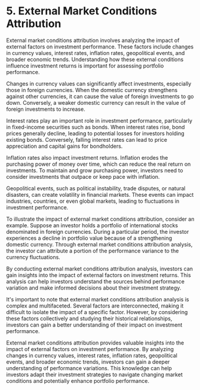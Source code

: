 # 5. External Market Conditions Attribution

External market conditions attribution involves analyzing the impact of external factors on investment performance. These factors include changes in currency values, interest rates, inflation rates, geopolitical events, and broader economic trends. Understanding how these external conditions influence investment returns is important for assessing portfolio performance.

Changes in currency values can significantly affect investments, especially those in foreign currencies. When the domestic currency strengthens against other currencies, it can cause the value of foreign investments to go down. Conversely, a weaker domestic currency can result in the value of foreign investments to increase.

Interest rates play an important role in investment performance, particularly in fixed-income securities such as bonds. When interest rates rise, bond prices generally decline, leading to potential losses for investors holding existing bonds. Conversely, falling interest rates can lead to price appreciation and capital gains for bondholders.

Inflation rates also impact investment returns. Inflation erodes the purchasing power of money over time, which can reduce the real return on investments. To maintain and grow purchasing power, investors need to consider investments that outpace or keep pace with inflation.

Geopolitical events, such as political instability, trade disputes, or natural disasters, can create volatility in financial markets. These events can impact industries, countries, or even global markets, leading to fluctuations in investment performance.

To illustrate the impact of external market conditions attribution, consider an example. Suppose an investor holds a portfolio of international stocks denominated in foreign currencies. During a particular period, the investor experiences a decline in portfolio value because of a strengthening domestic currency. Through external market conditions attribution analysis, the investor can attribute a portion of the performance variance to the currency fluctuations.

By conducting external market conditions attribution analysis, investors can gain insights into the impact of external factors on investment returns. This analysis can help investors understand the sources behind performance variation and make informed decisions about their investment strategy.

It's important to note that external market conditions attribution analysis is complex and multifaceted. Several factors are interconnected, making it difficult to isolate the impact of a specific factor. However, by considering these factors collectively and studying their historical relationships, investors can gain a better understanding of their impact on investment performance.

External market conditions attribution provides valuable insights into the impact of external factors on investment performance. By analyzing changes in currency values, interest rates, inflation rates, geopolitical events, and broader economic trends, investors can gain a deeper understanding of performance variations. This knowledge can help investors adapt their investment strategies to navigate changing market conditions and potentially enhance portfolio performance.